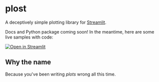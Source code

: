 # plost

A deceptively simple plotting library for [Streamlit](https://github.com/streamlit/streamlit).

Docs and Python package coming soon! In the meantime, here are some live samples with code:

[![Open in Streamlit](https://static.streamlit.io/badges/streamlit_badge_black_white.svg)](https://share.streamlit.io/streamlit/plost)

## Why the name

Because you've been writing _plots_ wrong all this time.

